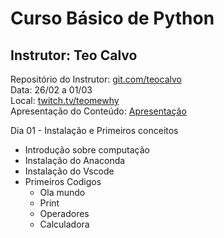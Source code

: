 # Curso Básico de Python
## Instrutor: Teo Calvo
Repositório do Instrutor: [git.com/teocalvo](https://github.com/TeoCalvo) <br>
Data: 26/02 a 01/03 <br>
Local: [twitch.tv/teomewhy](twitch.tv/teomewhy) <br>
Apresentação do Conteúdo: [Apresentação](https://docs.google.com/presentation/d/16i4cYCWV7nGGnbw3WVXMFBUenp6A8mqq/edit#slide=id.p1) <br>

Dia 01 - Instalação e Primeiros conceitos
* Introdução sobre computação
* Instalação do Anaconda
* Instalação do Vscode
* Primeiros Codigos
    * Ola mundo
    * Print
    * Operadores
    * Calculadora